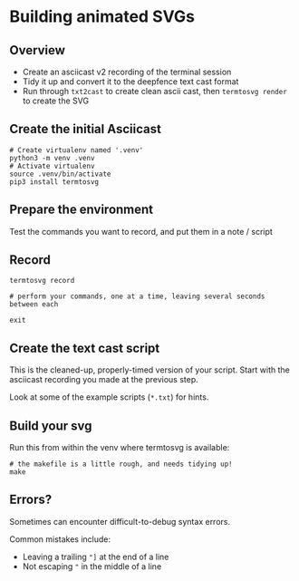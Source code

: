 # Building animated SVGs

## Overview

 * Create an asciicast v2 recording of the terminal session
 * Tidy it up and convert it to the deepfence text cast format
 * Run through `txt2cast` to create clean ascii cast, then `termtosvg render` to create the SVG

## Create the initial Asciicast

```
# Create virtualenv named '.venv'
python3 -m venv .venv
# Activate virtualenv
source .venv/bin/activate
pip3 install termtosvg
```

## Prepare the environment

Test the commands you want to record, and put them in a note / script

## Record

```
termtosvg record

# perform your commands, one at a time, leaving several seconds between each

exit
```

## Create the text cast script

This is the cleaned-up, properly-timed version of your script.  Start with the asciicast recording you made at the previous step.

Look at some of the example scripts (`*.txt`) for hints.

## Build your svg

Run this from within the venv where termtosvg is available:

```
# the makefile is a little rough, and needs tidying up!
make
```

## Errors?

Sometimes can encounter difficult-to-debug syntax errors.

Common mistakes include:

 * Leaving a trailing `"]` at the end of a line
 * Not escaping `"` in the middle of a line